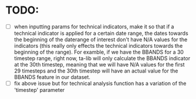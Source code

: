 # TODO:

* [ ] when inputting params for technical indicators, make it so that if a technical indicator is applied for a certain date range, the dates towards the beginning of the daterange of interest don't have N/A values for the indicators (this really only effects the technical indicators towards the beginning of the range). For examble, if we have the BBANDS for a 30 timestep range, right now, ta-lib will only calculate the BBANDS indicator at the 30th timestep, meaning that we will have N/A values for the first 29 timesteps and the 30th timestep will have an actual value for the BBANDS feature in our dataset.
* [ ] fix above issue but for technical analysis function has a variation of the 'timestep' parameter